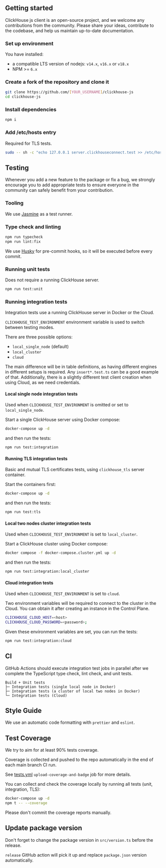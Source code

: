 ## Getting started

ClickHouse js client is an open-source project,
and we welcome any contributions from the community.
Please share your ideas, contribute to the codebase,
and help us maintain up-to-date documentation.

### Set up environment

You have installed:

- a compatible LTS version of nodejs: `v14.x`, `v16.x` or `v18.x`
- NPM >= `6.x`

### Create a fork of the repository and clone it

```bash
git clone https://github.com/[YOUR_USERNAME]/clickhouse-js
cd clickhouse-js
```

### Install dependencies

```bash
npm i
```

### Add /etc/hosts entry

Required for TLS tests.

```bash
sudo -- sh -c "echo 127.0.0.1 server.clickhouseconnect.test >> /etc/hosts"
```

## Testing

Whenever you add a new feature to the package or fix a bug,
we strongly encourage you to add appropriate tests to ensure
everyone in the community can safely benefit from your contribution.

### Tooling

We use [Jasmine](https://jasmine.github.io/index.html) as a test runner.

### Type check and linting

```bash
npm run typecheck
npm run lint:fix
```

We use [Husky](https://typicode.github.io/husky) for pre-commit hooks,
so it will be executed before every commit.

### Running unit tests

Does not require a running ClickHouse server.

```bash
npm run test:unit
```

### Running integration tests

Integration tests use a running ClickHouse server in Docker or the Cloud.

`CLICKHOUSE_TEST_ENVIRONMENT` environment variable is used to switch between testing modes.

There are three possible options:

- `local_single_node` (default)
- `local_cluster`
- `cloud`

The main difference will be in table definitions,
as having different engines in different setups is required.
Any `insert*.test.ts` can be a good example of that.
Additionally, there is a slightly different test client creation when using Cloud,
as we need credentials.

#### Local single node integration tests

Used when `CLICKHOUSE_TEST_ENVIRONMENT` is omitted or set to `local_single_node`.

Start a single ClickHouse server using Docker compose:

```bash
docker-compose up -d
```

and then run the tests:

```bash
npm run test:integration
```

#### Running TLS integration tests

Basic and mutual TLS certificates tests, using `clickhouse_tls` server container.

Start the containers first:

```bash
docker-compose up -d
```

and then run the tests:

```bash
npm run test:tls
```

#### Local two nodes cluster integration tests

Used when `CLICKHOUSE_TEST_ENVIRONMENT` is set to `local_cluster`.

Start a ClickHouse cluster using Docker compose:

```bash
docker compose -f docker-compose.cluster.yml up -d
```

and then run the tests:

```bash
npm run test:integration:local_cluster
```

#### Cloud integration tests

Used when `CLICKHOUSE_TEST_ENVIRONMENT` is set to `cloud`.

Two environment variables will be required to connect to the cluster in the Cloud.
You can obtain it after creating an instance in the Control Plane.

```bash
CLICKHOUSE_CLOUD_HOST=<host>
CLICKHOUSE_CLOUD_PASSWORD=<password>;
```

Given these environment variables are set, you can run the tests:

```bash
npm run test:integration:cloud
```

## CI

GitHub Actions should execute integration test jobs in parallel
after we complete the TypeScript type check, lint check, and unit tests.

```
Build + Unit tests
├─ Integration tests (single local node in Docker)
├─ Integration tests (a cluster of local two nodes in Docker)
└─ Integration tests (Cloud)
```

## Style Guide

We use an automatic code formatting with `prettier` and `eslint`.

## Test Coverage

We try to aim for at least 90% tests coverage.

Coverage is collected and pushed to the repo automatically
in the end of each main branch CI run.

See [tests.yml](./.github/workflows/tests.yml)
`upload-coverage-and-badge` job for more details.

You can collect and check the coverage locally by running all tests
(unit, integration, TLS):

```bash
docker-compose up -d
npm t -- --coverage
```

Please don't commit the coverage reports manually.

## Update package version

Don't forget to change the package version in `src/version.ts` before the release.

`release` GitHub action will pick it up and replace `package.json` version automatically.
